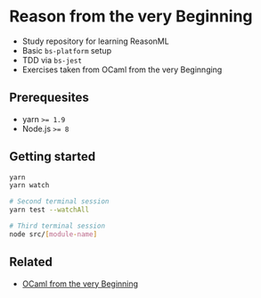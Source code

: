 # Reason from the very Beginning

* Study repository for learning ReasonML
* Basic `bs-platform` setup
* TDD via `bs-jest`
* Exercises taken from OCaml from the very Beginnging

## Prerequesites

* yarn `>= 1.9`
* Node.js `>= 8`

## Getting started

```sh
yarn
yarn watch

# Second terminal session
yarn test --watchAll

# Third terminal session
node src/[module-name]
```


## Related

* [OCaml from the very Beginning](https://github.com/sinnerschrader/ocaml-from-the-very-beginning)

